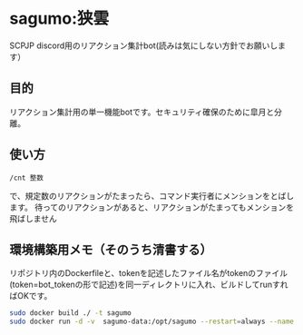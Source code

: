 # sagumo:狭雲
SCPJP discord用のリアクション集計bot(読みは気にしない方針でお願いします）

## 目的
リアクション集計用の単一機能botです。セキュリティ確保のために皐月と分離。

## 使い方
```
/cnt 整数
```
で、規定数のリアクションがたまったら、コマンド実行者にメンションをとばします。
待ってのリアクションがあると、リアクションがたまってもメンションを飛ばしません

## 環境構築用メモ（そのうち清書する）
リポジトリ内のDockerfileと、tokenを記述したファイル名がtokenのファイル(token=bot_tokenの形で記述)を同一ディレクトリに入れ、ビルドしてrunすればOKです。
```sh
sudo docker build ./ -t sagumo
sudo docker run -d -v  sagumo-data:/opt/sagumo --restart=always --name sagumo sagumo
```
